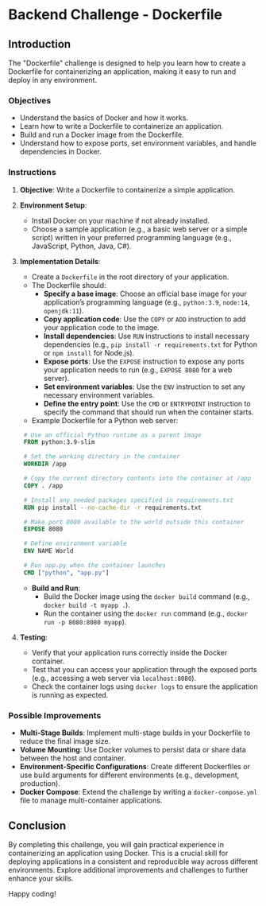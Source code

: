 # Backend Challenge - Dockerfile

## Introduction

The "Dockerfile" challenge is designed to help you learn how to create a Dockerfile for containerizing an application, making it easy to run and deploy in any environment.

### Objectives

- Understand the basics of Docker and how it works.
- Learn how to write a Dockerfile to containerize an application.
- Build and run a Docker image from the Dockerfile.
- Understand how to expose ports, set environment variables, and handle dependencies in Docker.

### Instructions

1. **Objective**: Write a Dockerfile to containerize a simple application.

2. **Environment Setup**: 
   - Install Docker on your machine if not already installed.
   - Choose a sample application (e.g., a basic web server or a simple script) written in your preferred programming language (e.g., JavaScript, Python, Java, C#).

3. **Implementation Details**:
   - Create a `Dockerfile` in the root directory of your application.
   - The Dockerfile should:
     - **Specify a base image**: Choose an official base image for your application’s programming language (e.g., `python:3.9`, `node:14`, `openjdk:11`).
     - **Copy application code**: Use the `COPY` or `ADD` instruction to add your application code to the image.
     - **Install dependencies**: Use `RUN` instructions to install necessary dependencies (e.g., `pip install -r requirements.txt` for Python or `npm install` for Node.js).
     - **Expose ports**: Use the `EXPOSE` instruction to expose any ports your application needs to run (e.g., `EXPOSE 8080` for a web server).
     - **Set environment variables**: Use the `ENV` instruction to set any necessary environment variables.
     - **Define the entry point**: Use the `CMD` or `ENTRYPOINT` instruction to specify the command that should run when the container starts.
   - Example Dockerfile for a Python web server:
     
    ```dockerfile
     # Use an official Python runtime as a parent image
     FROM python:3.9-slim

     # Set the working directory in the container
     WORKDIR /app

     # Copy the current directory contents into the container at /app
     COPY . /app

     # Install any needed packages specified in requirements.txt
     RUN pip install --no-cache-dir -r requirements.txt

     # Make port 8080 available to the world outside this container
     EXPOSE 8080

     # Define environment variable
     ENV NAME World

     # Run app.py when the container launches
     CMD ["python", "app.py"]
     ```
   - **Build and Run**: 
     - Build the Docker image using the `docker build` command (e.g., `docker build -t myapp .`).
     - Run the container using the `docker run` command (e.g., `docker run -p 8080:8080 myapp`).

4. **Testing**: 
   - Verify that your application runs correctly inside the Docker container.
   - Test that you can access your application through the exposed ports (e.g., accessing a web server via `localhost:8080`).
   - Check the container logs using `docker logs` to ensure the application is running as expected.

### Possible Improvements

- **Multi-Stage Builds**: Implement multi-stage builds in your Dockerfile to reduce the final image size.
- **Volume Mounting**: Use Docker volumes to persist data or share data between the host and container.
- **Environment-Specific Configurations**: Create different Dockerfiles or use build arguments for different environments (e.g., development, production).
- **Docker Compose**: Extend the challenge by writing a `docker-compose.yml` file to manage multi-container applications.

## Conclusion

By completing this challenge, you will gain practical experience in containerizing an application using Docker. This is a crucial skill for deploying applications in a consistent and reproducible way across different environments. Explore additional improvements and challenges to further enhance your skills.

Happy coding!

